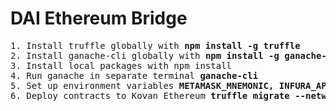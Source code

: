 # DAI Ethereum Bridge
<pre>
1. Install truffle globally with <b>npm install -g truffle</b>
2. Install ganache-cli globally with <b>npm install -g ganache-cli</b>
3. Install local packages with npm install
4. Run ganache in separate terminal <b>ganache-cli</b>
5. Set up environment variables <b>METAMASK_MNEMONIC, INFURA_API_KEY</b>
6. Deploy contracts to Kovan Ethereum <b>truffle migrate --network kovan</b>
</pre>
